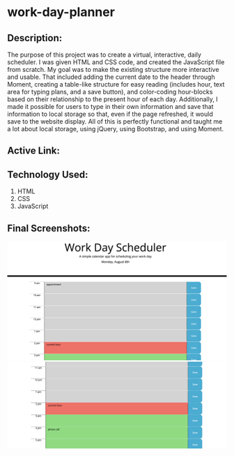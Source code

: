 # work-day-planner 

## Description:

The purpose of this project was to create a virtual, interactive, daily scheduler. I was given HTML and CSS code, and created the JavaScript file from scratch. My goal was to make the existing structure more interactive and usable. That included adding the current date to the header through Moment, creating a table-like structure for easy reading (includes hour, text area for typing plans, and a save button), and color-coding hour-blocks based on their relationship to the present hour of each day. Additionally, I made it possible for users to type in their own information and save that information to local storage so that, even if the page refreshed, it would save to the website display. All of this is perfectly functional and taught me a lot about local storage, using jQuery, using Bootstrap, and using Moment. 

## Active Link: 

## Technology Used:

1. HTML
2. CSS
3. JavaScript

## Final Screenshots:

![](/assets/planner2.png)
![](/assets/planner1.png)